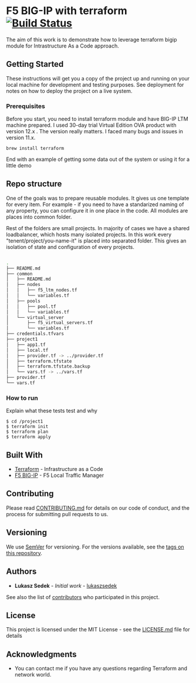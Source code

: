 # F5 BIG-IP with terraform [![Build Status](https://travis-ci.org/{ORG-or-USERNAME}/{REPO-NAME}.png?branch=master)](https://travis-ci.org/{ORG-or-USERNAME}/{REPO-NAME})

The aim of this work is to demonstrate how to leverage terraform bigip module for Intrastructure As a Code approach.

## Getting Started

These instructions will get you a copy of the project up and running on your local machine for development and testing purposes. See deployment for notes on how to deploy the project on a live system.

### Prerequisites

Before you start, you need to install terraform module and have BIG-IP LTM machine prepared. 
I used 30-day trial Virtual Edition OVA product with version 12.x . The version really matters. 
I faced many bugs and issues in version 11.x.
```
brew install terraform
```


End with an example of getting some data out of the system or using it for a little demo

## Repo structure
One of the goals was to prepare reusable modules. It gives us one template for every item.
For example - if you need to have a standarized naming of any property, you can configure it in one place in the code.
All modules are places into common folder.

Rest of the folders are small projects. In majority of cases we have a shared loadbalancer, which 
hosts many isolated projects. In this work every "tenent/project/you-name-it" is placed into 
separated folder. This gives an isolation of state and configuration of every projects. 

```bash

.
├── README.md
├── common
│   ├── README.md
│   ├── nodes
│   │   ├── f5_ltm_nodes.tf
│   │   └── variables.tf
│   ├── pools
│   │   ├── pool.tf
│   │   └── variables.tf
│   └── virtual_server
│       ├── f5_virtual_servers.tf
│       └── variables.tf
├── credentials.tfvars
├── project1
│   ├── app1.tf
│   ├── local.tf
│   ├── provider.tf -> ../provider.tf
│   ├── terraform.tfstate
│   ├── terraform.tfstate.backup
│   └── vars.tf -> ../vars.tf
├── provider.tf
└── vars.tf

```

### How to run

Explain what these tests test and why

```
$ cd /project1
$ terraform init
$ terraform plan
$ terraform apply
```

## Built With

* [Terraform](https://www.terraform.io) - Infrastructure as a Code
* [F5 BIG-IP](https://www.f5.com/) - F5 Local Traffic Manager

## Contributing

Please read [CONTRIBUTING.md](https://gist.github.com/PurpleBooth/b24679402957c63ec426) for details on our code of conduct, and the process for submitting pull requests to us.

## Versioning

We use [SemVer](http://semver.org/) for versioning. For the versions available, see the [tags on this repository](https://github.com/your/project/tags). 

## Authors

* **Lukasz Sedek** - *Initial work* - [lukaszsedek](https://github.com/lukaszsedek)

See also the list of [contributors](https://github.com/your/project/contributors) who participated in this project.

## License

This project is licensed under the MIT License - see the [LICENSE.md](LICENSE.md) file for details

## Acknowledgments

* You can contact me if you have any questions regarding Terraform and network world.